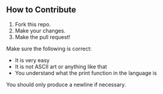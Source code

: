 ## How to Contribute
1. Fork this repo.
2. Make your changes.
3. Make the pull request!

Make sure the following is correct:
* It is very easy
* It is not ASCII art or anything like that
* You understand what the print function in the language is

You should only produce a newline if necessary.
